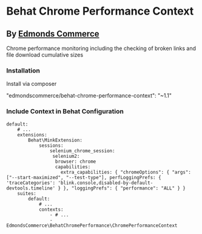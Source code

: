 # Behat Chrome Performance  Context
## By [Edmonds Commerce](https://www.edmondscommerce.co.uk)

Chrome performance monitoring including the checking of broken links and file download cumulative sizes

### Installation

Install via composer

"edmondscommerce/behat-chrome-performance-context": "~1.1"


### Include Context in Behat Configuration

```
default:
    # ...
    extensions:
        Behat\MinkExtension:
            sessions:
                selenium_chrome_session:
                 selenium2:
                  browser: chrome
                  capabilities:
                    extra_capabilities: { "chromeOptions": { "args": ["--start-maximized", "--test-type"], perfLoggingPrefs: { 'traceCategories': 'blink.console,disabled-by-default-devtools.timeline' } }, "loggingPrefs": { "performance": "ALL" } }
    suites:
        default:
            # ...
            contexts:
                - # ...
                - EdmondsCommerce\BehatChromePerformance\ChromePerformanceContext

```
